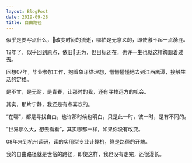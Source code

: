 ```yaml
---
layout: BlogPost
date: 2019-09-28
title: 自由路径
---
```


似乎是要写点什么，改变时间的流逝，哪怕是无意义的，即使激不起一点漪涟。

12年了，似乎回到原点，依旧无为，但目标还在，也许一生也就这样踟蹰着过去。

<!-- more -->

回想07年，毕业参加工作，抱着象牙塔理想，懵懵懂懂地去到江西鹰潭，接触生活的定格。

是不甘，是无耐，是青春，让那时的我，还有寻找远方的机会。

其实，那片宁静，我还是有点喜欢的。

“在哪”，都是寻找自由，也许那时候也明白，只是此一时，彼一时，是有不同的。

“世界那么大，想去看看”，其实哪都一样，如果你没有改变。

08年来到杭州读研，读的实用型专业计算机，算是路径的开端。

我的自由路径就是世俗的路径，即使这样，我也没有走完，还很漫长。